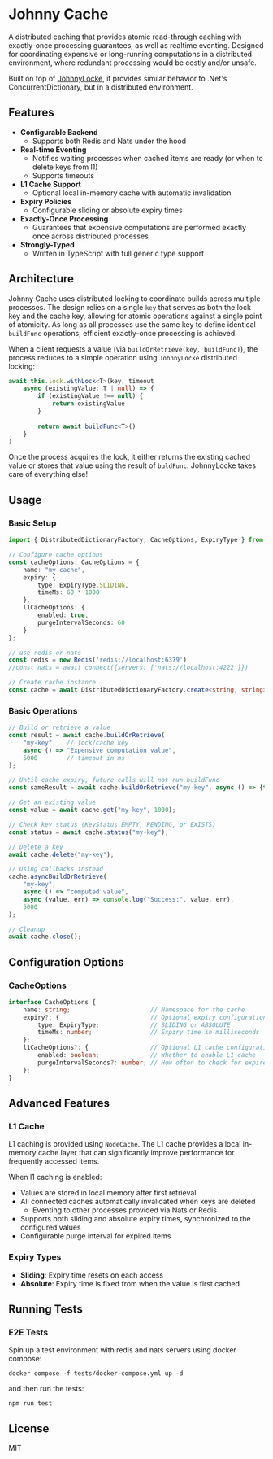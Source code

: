 # Johnny Cache

A distributed caching that provides atomic read-through caching with exactly-once processing guarantees, as well as realtime eventing. Designed for coordinating expensive or long-running computations in a distributed environment, where redundant processing would be costly and/or unsafe.

Built on top of [JohnnyLocke](https://github.com/jbagatta/johnny-locke), it provides similar behavior to .Net's ConcurrentDictionary, but in a distributed environment.

## Features

- **Configurable Backend**
    - Supports both Redis and Nats under the hood
- **Real-time Eventing**
    - Notifies waiting processes when cached items are ready (or when to delete keys from l1)
    - Supports timeouts
- **L1 Cache Support**
    - Optional local in-memory cache with automatic invalidation
- **Expiry Policies**
    - Configurable sliding or absolute expiry times
- **Exactly-Once Processing**
    - Guarantees that expensive computations are performed exactly once across distributed processes
- **Strongly-Typed**
    - Written in TypeScript with full generic type support

## Architecture

Johnny Cache uses distributed locking to coordinate builds across multiple processes. The design relies on a single `key` that serves as both the lock key and the cache key, allowing for atomic operations against a single point of atomicity. As long as all processes use the same key to define identical `buildFunc` operations, efficient exactly-once processing is achieved.

When a client requests a value (via `buildOrRetrieve(key, buildFunc)`), the process reduces to a simple operation using `JohnnyLocke` distributed locking:
```typescript
await this.lock.withLock<T>(key, timeout
    async (existingValue: T | null) => {
        if (existingValue !== null) {
            return existingValue
        }
            
        return await buildFunc<T>()
    }
)
```

Once the process acquires the lock, it either returns the existing cached value or stores that value using the result of `buldFunc`. JohnnyLocke takes care of everything else!

## Usage

### Basic Setup

```typescript
import { DistributedDictionaryFactory, CacheOptions, ExpiryType } from 'johnny-cache';

// Configure cache options
const cacheOptions: CacheOptions = {
    name: "my-cache",
    expiry: {
        type: ExpiryType.SLIDING,
        timeMs: 60 * 1000 
    },
    l1CacheOptions: {
        enabled: true,
        purgeIntervalSeconds: 60
    }
};

// use redis or nats
const redis = new Redis('redis://localhost:6379')
//const nats = await connect({servers: ['nats://localhost:4222']})

// Create cache instance
const cache = await DistributedDictionaryFactory.create<string, string>(redis, cacheOptions);
```

### Basic Operations

```typescript
// Build or retrieve a value
const result = await cache.buildOrRetrieve(
    "my-key",   // lock/cache key
    async () => "Expensive computation value",
    5000        // timeout in ms
);

// Until cache expiry, future calls will not run buildFunc
const sameResult = await cache.buildOrRetrieve("my-key", async () => {throw new Error()}, 100);

// Get an existing value
const value = await cache.get("my-key", 1000); 

// Check key status (KeyStatus.EMPTY, PENDING, or EXISTS)
const status = await cache.status("my-key"); 

// Delete a key
await cache.delete("my-key");

// Using callbacks instead
cache.asyncBuildOrRetrieve(
    "my-key",
    async () => "computed value",
    async (value, err) => console.log("Success:", value, err),
    5000
);

// Cleanup
await cache.close();
```

## Configuration Options

### CacheOptions

```typescript
interface CacheOptions {
    name: string;                      // Namespace for the cache
    expiry?: {                         // Optional expiry configuration
        type: ExpiryType;              // SLIDING or ABSOLUTE
        timeMs: number;                // Expiry time in milliseconds
    };
    l1CacheOptions?: {                 // Optional L1 cache configuration
        enabled: boolean;              // Whether to enable L1 cache
        purgeIntervalSeconds?: number; // How often to check for expired items
    };
}
```

## Advanced Features

### L1 Cache

L1 caching is provided using `NodeCache`. The L1 cache provides a local in-memory cache layer that can significantly improve performance for frequently accessed items. 

When l1 caching is enabled:
- Values are stored in local memory after first retrieval
- All connected caches automatically invalidated when keys are deleted
    - Eventing to other processes provided via Nats or Redis
- Supports both sliding and absolute expiry times, synchronized to the configured values
- Configurable purge interval for expired items

### Expiry Types

- **Sliding**: Expiry time resets on each access
- **Absolute**: Expiry time is fixed from when the value is first cached

## Running Tests

### E2E Tests

Spin up a test environment with redis and nats servers using docker compose:
```
docker compose -f tests/docker-compose.yml up -d
```

and then run the tests:
```
npm run test
```

## License

MIT 